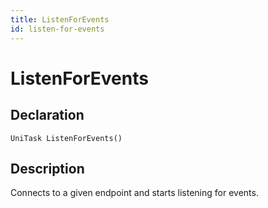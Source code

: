 ```yaml
---
title: ListenForEvents
id: listen-for-events
---
```


# ListenForEvents

## Declaration

`UniTask ListenForEvents()`

## Description

Connects to a given endpoint and starts listening for events.